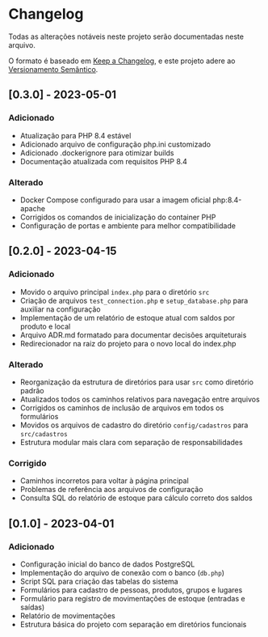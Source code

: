 # Changelog

Todas as alterações notáveis neste projeto serão documentadas neste arquivo.

O formato é baseado em [Keep a Changelog](https://keepachangelog.com/pt-BR/1.0.0/),
e este projeto adere ao [Versionamento Semântico](https://semver.org/lang/pt-BR/spec/v2.0.0.html).

## [0.3.0] - 2023-05-01

### Adicionado
- Atualização para PHP 8.4 estável
- Adicionado arquivo de configuração php.ini customizado
- Adicionado .dockerignore para otimizar builds
- Documentação atualizada com requisitos PHP 8.4

### Alterado
- Docker Compose configurado para usar a imagem oficial php:8.4-apache
- Corrigidos os comandos de inicialização do container PHP
- Configuração de portas e ambiente para melhor compatibilidade

## [0.2.0] - 2023-04-15

### Adicionado
- Movido o arquivo principal `index.php` para o diretório `src`
- Criação de arquivos `test_connection.php` e `setup_database.php` para auxiliar na configuração
- Implementação de um relatório de estoque atual com saldos por produto e local
- Arquivo ADR.md formatado para documentar decisões arquiteturais
- Redirecionador na raiz do projeto para o novo local do index.php

### Alterado
- Reorganização da estrutura de diretórios para usar `src` como diretório padrão
- Atualizados todos os caminhos relativos para navegação entre arquivos
- Corrigidos os caminhos de inclusão de arquivos em todos os formulários
- Movidos os arquivos de cadastro do diretório `config/cadastros` para `src/cadastros`
- Estrutura modular mais clara com separação de responsabilidades

### Corrigido
- Caminhos incorretos para voltar à página principal
- Problemas de referência aos arquivos de configuração
- Consulta SQL do relatório de estoque para cálculo correto dos saldos

## [0.1.0] - 2023-04-01

### Adicionado
- Configuração inicial do banco de dados PostgreSQL
- Implementação do arquivo de conexão com o banco (`db.php`)
- Script SQL para criação das tabelas do sistema
- Formulários para cadastro de pessoas, produtos, grupos e lugares
- Formulário para registro de movimentações de estoque (entradas e saídas)
- Relatório de movimentações
- Estrutura básica do projeto com separação em diretórios funcionais
